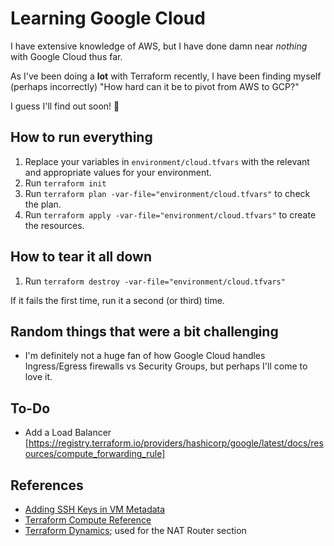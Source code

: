 # Learning Google Cloud

I have extensive knowledge of AWS, but I have done damn near _nothing_ with Google Cloud thus far.

As I've been doing a **lot** with Terraform recently, I have been finding myself (perhaps incorrectly) "How hard can it be to pivot from AWS to GCP?"

I guess I'll find out soon! 🙂

## How to run everything

1. Replace your variables in `environment/cloud.tfvars` with the relevant and appropriate values for your environment.
2. Run `terraform init`
3. Run `terraform plan -var-file="environment/cloud.tfvars"` to check the plan.
4. Run `terraform apply -var-file="environment/cloud.tfvars"` to create the resources.

## How to tear it all down

1. Run `terraform destroy -var-file="environment/cloud.tfvars"`

If it fails the first time, run it a second (or third) time.

## Random things that were a bit challenging

* I'm definitely not a huge fan of how Google Cloud handles Ingress/Egress firewalls vs Security Groups, but perhaps I'll come to love it.

## To-Do

* Add a Load Balancer [https://registry.terraform.io/providers/hashicorp/google/latest/docs/resources/compute_forwarding_rule]

## References

* [Adding SSH Keys in VM Metadata](https://github.com/hashicorp/terraform/issues/6678)
* [Terraform Compute Reference](https://registry.terraform.io/providers/hashicorp/google/latest/docs/)
* [Terraform Dynamics](https://www.terraform.io/docs/language/expressions/dynamic-blocks.html); used for the NAT Router section
